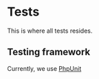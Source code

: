 # Tests
This is where all tests resides.

## Testing framework
Currently, we use [PhpUnit](https://phpunit.de/)